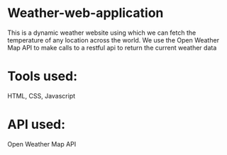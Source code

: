 # Weather-web-application
This is a dynamic weather website using which we can fetch the temperature of any location across the world.
We use the Open Weather Map API to make calls to a restful api to return the current weather data
# Tools used:
HTML, CSS, Javascript
# API used: 
Open Weather Map API

